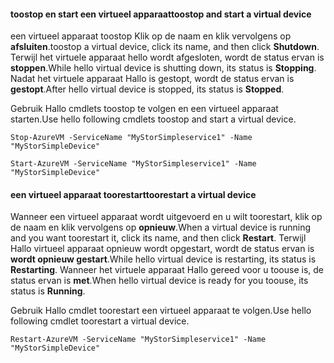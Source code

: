 #### <a name="toostop-and-start-a-virtual-device"></a><span data-ttu-id="ce0eb-101">toostop en start een virtueel apparaat</span><span class="sxs-lookup"><span data-stu-id="ce0eb-101">toostop and start a virtual device</span></span>
<span data-ttu-id="ce0eb-102">een virtueel apparaat toostop Klik op de naam en klik vervolgens op **afsluiten**.</span><span class="sxs-lookup"><span data-stu-id="ce0eb-102">toostop a virtual device, click its name, and then click **Shutdown**.</span></span> <span data-ttu-id="ce0eb-103">Terwijl het virtuele apparaat hello wordt afgesloten, wordt de status ervan is **stoppen**.</span><span class="sxs-lookup"><span data-stu-id="ce0eb-103">While hello virtual device is shutting down, its status is **Stopping**.</span></span> <span data-ttu-id="ce0eb-104">Nadat het virtuele apparaat Hallo is gestopt, wordt de status ervan is **gestopt**.</span><span class="sxs-lookup"><span data-stu-id="ce0eb-104">After hello virtual device is stopped, its status is **Stopped**.</span></span>

<span data-ttu-id="ce0eb-105">Gebruik Hallo cmdlets toostop te volgen en een virtueel apparaat starten.</span><span class="sxs-lookup"><span data-stu-id="ce0eb-105">Use hello following cmdlets toostop and start a virtual device.</span></span>

`Stop-AzureVM -ServiceName "MyStorSimpleservice1" -Name "MyStorSimpleDevice"`

`Start-AzureVM -ServiceName "MyStorSimpleservice1" -Name "MyStorSimpleDevice"`

#### <a name="toorestart-a-virtual-device"></a><span data-ttu-id="ce0eb-106">een virtueel apparaat toorestart</span><span class="sxs-lookup"><span data-stu-id="ce0eb-106">toorestart a virtual device</span></span>
<span data-ttu-id="ce0eb-107">Wanneer een virtueel apparaat wordt uitgevoerd en u wilt toorestart, klik op de naam en klik vervolgens op **opnieuw**.</span><span class="sxs-lookup"><span data-stu-id="ce0eb-107">When a virtual device is running and you want toorestart it, click its name, and then click **Restart**.</span></span> <span data-ttu-id="ce0eb-108">Terwijl Hallo virtueel apparaat opnieuw wordt opgestart, wordt de status ervan is **wordt opnieuw gestart**.</span><span class="sxs-lookup"><span data-stu-id="ce0eb-108">While hello virtual device is restarting, its status is **Restarting**.</span></span> <span data-ttu-id="ce0eb-109">Wanneer het virtuele apparaat Hallo gereed voor u toouse is, de status ervan is **met**.</span><span class="sxs-lookup"><span data-stu-id="ce0eb-109">When hello virtual device is ready for you toouse, its status is **Running**.</span></span>

<span data-ttu-id="ce0eb-110">Gebruik Hallo cmdlet toorestart een virtueel apparaat te volgen.</span><span class="sxs-lookup"><span data-stu-id="ce0eb-110">Use hello following cmdlet toorestart a virtual device.</span></span>

`Restart-AzureVM -ServiceName "MyStorSimpleservice1" -Name "MyStorSimpleDevice"`

